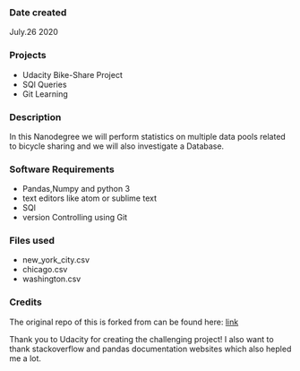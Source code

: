 ### Date created
July.26 2020

### Projects
* Udacity Bike-Share Project
* SQl Queries 
* Git Learning

### Description
In this Nanodegree  we will perform statistics on multiple data pools related to bicycle sharing and we will also investigate a Database.

### Software Requirements
* Pandas,Numpy and python 3
* text editors like atom or sublime text
* SQl
* version Controlling using Git



### Files used
* new_york_city.csv
* chicago.csv
* washington.csv
 

### Credits
The original repo of this is forked from can be found here: [link](https://github.com/udacity/pdsnd_github.git "Git")

Thank you to Udacity for creating the challenging project!
I also want to thank stackoverflow and pandas documentation websites which also hepled me a lot.
